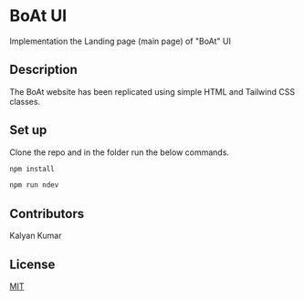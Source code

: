 # BoAt UI

Implementation the Landing page (main page) of "BoAt" UI

## Description

The BoAt website has been replicated using simple HTML and Tailwind CSS classes.

## Set up
Clone the repo and in the folder run the below commands.
```bash
npm install
```

```bash
npm run ndev
```

## Contributors

Kalyan Kumar

## License

[MIT](https://choosealicense.com/licenses/mit/)
